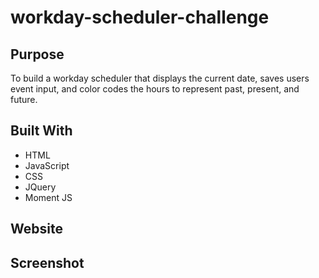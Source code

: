 # workday-scheduler-challenge

## Purpose
To build a workday scheduler that displays the current date, saves users event input, and color codes the hours to represent past, present, and future.

## Built With
* HTML
* JavaScript
* CSS
* JQuery
* Moment JS

## Website

## Screenshot
